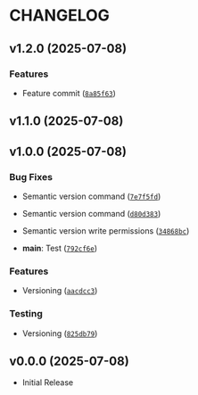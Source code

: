 # CHANGELOG

<!-- version list -->

## v1.2.0 (2025-07-08)

### Features

- Feature commit
  ([`8a85f63`](https://github.com/Cyben/mentee-devops-cicd-demo/commit/8a85f6351c0dc02a69482a4e9157d5f336eab29a))


## v1.1.0 (2025-07-08)


## v1.0.0 (2025-07-08)

### Bug Fixes

- Semantic version command
  ([`7e7f5fd`](https://github.com/Cyben/mentee-devops-cicd-demo/commit/7e7f5fd7b52ba1d2da35b4f7ddad75268e467111))

- Semantic version command
  ([`d80d383`](https://github.com/Cyben/mentee-devops-cicd-demo/commit/d80d383d1ffacd39ca9075cf0b778dee1f609434))

- Semantic version write permissions
  ([`34868bc`](https://github.com/Cyben/mentee-devops-cicd-demo/commit/34868bc544d24f9272eced12f2bd4a2e88fc21a0))

- **main**: Test
  ([`792cf6e`](https://github.com/Cyben/mentee-devops-cicd-demo/commit/792cf6e44aca05485fed112f1ad82b059b72a3d1))

### Features

- Versioning
  ([`aacdcc3`](https://github.com/Cyben/mentee-devops-cicd-demo/commit/aacdcc39ba3ed48de0d7cbb05be2a1b4a0c5666c))

### Testing

- Versioning
  ([`825db79`](https://github.com/Cyben/mentee-devops-cicd-demo/commit/825db79e060b15710cf470518c91e30ba69ab4cb))


## v0.0.0 (2025-07-08)

- Initial Release
